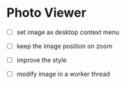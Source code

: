 # Photo Viewer
- [ ] set image as desktop context menu
- [ ] keep the image position on zoom
- [ ] improve the style
- [ ] modify image in a worker thread

